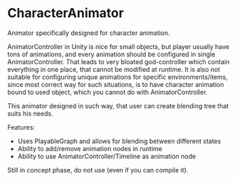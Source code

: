 # CharacterAnimator
Animator specifically designed for character animation.

AnimatorController in Unity is nice for small objects, but player usually have tons of animations, and every animation should be configured in single AnimatorController.
That leads to very bloated god-controller which contain everything in one place, that cannot be modified at runtime.
It is also not suitable for configuring unique animations for specific environments/items, since most correct way for such situations, is to have character animation bound to used object, which you cannot do with AnimatorController.

This animator designed in such way, that user can create blending tree that suits his needs.

Features:
- Uses PlayableGraph and allows for blending between different states
- Ability to add/remove animation nodes in runtime
- Ability to use AnimatorController/Timeline as animation node

Still in concept phase, do not use (even if you can compile it).

